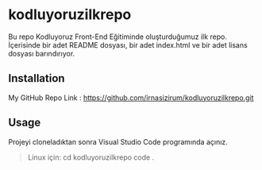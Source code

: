 # kodluyoruzilkrepo
Bu repo Kodluyoruz Front-End Eğitiminde oluşturduğumuz ilk repo. İçerisinde bir adet README dosyası, bir adet index.html ve bir adet lisans dosyası barındırıyor.

## Installation
My GitHub Repo Link : https://github.com/irnasizirum/kodluyoruzilkrepo.git

## Usage
Projeyi cloneladıktan sonra Visual Studio Code programında açınız.

> Linux için: 
> cd kodluyoruzilkrepo code . 